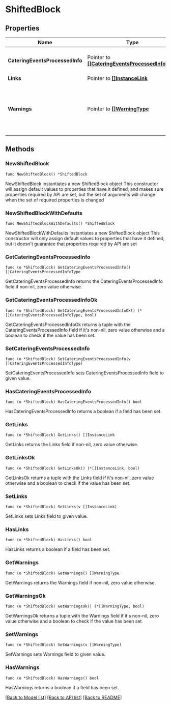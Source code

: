 # ShiftedBlock

## Properties

Name | Type | Description | Notes
------------ | ------------- | ------------- | -------------
**CateringEventsProcessedInfo** | Pointer to [**[]CateringEventsProcessedInfoType**](CateringEventsProcessedInfoType.md) | Status/Info of the processed events. | [optional] 
**Links** | Pointer to [**[]InstanceLink**](InstanceLink.md) |  | [optional] 
**Warnings** | Pointer to [**[]WarningType**](WarningType.md) | Used in conjunction with the Success element to define a business error. | [optional] 

## Methods

### NewShiftedBlock

`func NewShiftedBlock() *ShiftedBlock`

NewShiftedBlock instantiates a new ShiftedBlock object
This constructor will assign default values to properties that have it defined,
and makes sure properties required by API are set, but the set of arguments
will change when the set of required properties is changed

### NewShiftedBlockWithDefaults

`func NewShiftedBlockWithDefaults() *ShiftedBlock`

NewShiftedBlockWithDefaults instantiates a new ShiftedBlock object
This constructor will only assign default values to properties that have it defined,
but it doesn't guarantee that properties required by API are set

### GetCateringEventsProcessedInfo

`func (o *ShiftedBlock) GetCateringEventsProcessedInfo() []CateringEventsProcessedInfoType`

GetCateringEventsProcessedInfo returns the CateringEventsProcessedInfo field if non-nil, zero value otherwise.

### GetCateringEventsProcessedInfoOk

`func (o *ShiftedBlock) GetCateringEventsProcessedInfoOk() (*[]CateringEventsProcessedInfoType, bool)`

GetCateringEventsProcessedInfoOk returns a tuple with the CateringEventsProcessedInfo field if it's non-nil, zero value otherwise
and a boolean to check if the value has been set.

### SetCateringEventsProcessedInfo

`func (o *ShiftedBlock) SetCateringEventsProcessedInfo(v []CateringEventsProcessedInfoType)`

SetCateringEventsProcessedInfo sets CateringEventsProcessedInfo field to given value.

### HasCateringEventsProcessedInfo

`func (o *ShiftedBlock) HasCateringEventsProcessedInfo() bool`

HasCateringEventsProcessedInfo returns a boolean if a field has been set.

### GetLinks

`func (o *ShiftedBlock) GetLinks() []InstanceLink`

GetLinks returns the Links field if non-nil, zero value otherwise.

### GetLinksOk

`func (o *ShiftedBlock) GetLinksOk() (*[]InstanceLink, bool)`

GetLinksOk returns a tuple with the Links field if it's non-nil, zero value otherwise
and a boolean to check if the value has been set.

### SetLinks

`func (o *ShiftedBlock) SetLinks(v []InstanceLink)`

SetLinks sets Links field to given value.

### HasLinks

`func (o *ShiftedBlock) HasLinks() bool`

HasLinks returns a boolean if a field has been set.

### GetWarnings

`func (o *ShiftedBlock) GetWarnings() []WarningType`

GetWarnings returns the Warnings field if non-nil, zero value otherwise.

### GetWarningsOk

`func (o *ShiftedBlock) GetWarningsOk() (*[]WarningType, bool)`

GetWarningsOk returns a tuple with the Warnings field if it's non-nil, zero value otherwise
and a boolean to check if the value has been set.

### SetWarnings

`func (o *ShiftedBlock) SetWarnings(v []WarningType)`

SetWarnings sets Warnings field to given value.

### HasWarnings

`func (o *ShiftedBlock) HasWarnings() bool`

HasWarnings returns a boolean if a field has been set.


[[Back to Model list]](../README.md#documentation-for-models) [[Back to API list]](../README.md#documentation-for-api-endpoints) [[Back to README]](../README.md)


